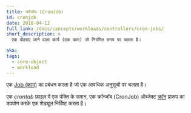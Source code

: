 ```yaml
---
title: क्रोंजोब (CronJob)
id: cronjob
date: 2018-04-12
full_link: /docs/concepts/workloads/controllers/cron-jobs/
short_description: >
  एक दोहराए जाने वाला कार्य (एक काम) जो नियमित समय पर चलता है।

aka:
tags:
  - core-object
  - workload
---
```


एक [Job (काम)](/docs/concepts/workloads/controllers/job/) का प्रबंधन करता है जो एक आवधिक अनुसूची पर चलता है।

<!--more-->

एक _crontab_ फ़ाइल में एक पंक्ति के समान, एक क्रॉन्जॉब (CronJob) ऑब्जेक्ट [क्रॉन](https://en.wikipedia.org/wiki/Cron) प्रारूप का उपयोग करके एक शेड्यूल निर्दिष्ट करता है।
